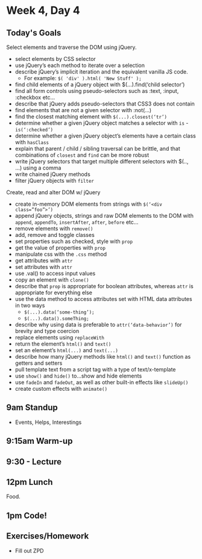 # Week 4, Day 4

## Today's Goals

Select elements and traverse the DOM using jQuery.
  - select elements by CSS selector
  - use jQuery’s each method to iterate over a selection
  - describe jQuery’s implicit iteration and the equivalent vanilla JS code.
    - For example: `$( 'div' ).html( 'New Stuff' );`
  - find child elements of a jQuery object with $(...).find(‘child selector’)
  - find all form controls using pseudo-selectors such as :text, :input, :checkbox etc…
  - describe that jQuery adds pseudo-selectors that CSS3 does not contain
  - find elements that are not a given selector with :not(...)
  - find the closest matching element with `$(...).closest(‘tr’)`
  - determine whether a given jQuery object matches a selector with `is` - `is(‘:checked’)`
  - determine whether a given jQuery object’s elements have a certain class with `hasClass`
  - explain that parent / child / sibling traversal can be brittle, and that combinations of `closest` and `find` can be more robust
  - write jQuery selectors that target multiple different selectors with $(.., …) using a comma
  - write chained jQuery methods
  - filter jQuery objects with `filter`

Create, read and alter DOM w/ jQuery
  - create in-memory DOM elements from strings with `$(‘<div class=”foo”>’)`
  - append jQuery objects, strings and raw DOM elements to the DOM with `append`, `appendTo`, `insertAfter`, `after`, `before` etc…
  - remove elements with `remove()`
  - add, remove and toggle classes
  - set properties such as checked, style with `prop`
  - get the value of properties with `prop`
  - manipulate css with the `.css` method
  - get attributes with `attr`
  - set attributes with `attr`
  - use .val() to access input values
  - copy an element with `clone()`
  - describe that `prop` is appropriate for boolean attributes, whereas `attr` is appropriate for everything else
  - use the data method to access attributes set with HTML data attributes in two ways
    - `$(...).data(‘some-thing’);`
    - `$(...).data().someThing;`
  - describe why using data is preferable to `attr(‘data-behavior’)` for brevity and type coercion
  - replace elements using `replaceWith`
  - return the element’s `html()` and `text()`
  - set an element’s `html(...)` and `text(...)`
  - describe how many jQuery methods like `html()` and `text()` function as getters and setters
  - pull template text from a script tag with a type of text/x-template
  - use `show()` and `hide()` to...show and hide elements
  - use `fadeIn` and `fadeOut`, as well as other built-in effects like `slideUp()`
  - create custom effects with `animate()`

## 9am Standup

- Events, Helps, Interestings

## 9:15am Warm-up

## 9:30 - Lecture

## 12pm Lunch

Food.

## 1pm Code!

## Exercises/Homework

- Fill out ZPD
